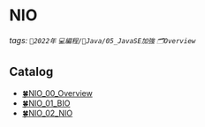 NIO
===
###### tags: `📆2022年` `💻編程/🌠Java/05_JavaSE加強` `🗂Overview`

Catalog
---
- [🍀NIO_00_Overview](https://hackmd.io/@MickeyHuang233/NIO_00_Overview)
- [🍀NIO_01_BIO](https://hackmd.io/@MickeyHuang233/NIO_01_BIO)
- [🍀NIO_02_NIO](https://hackmd.io/@MickeyHuang233/NIO_02_NIO)